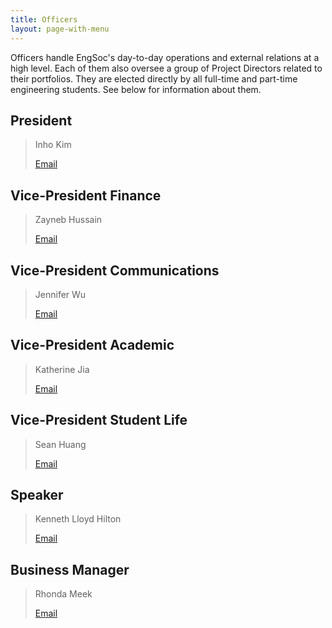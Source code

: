 ```yaml
---
title: Officers
layout: page-with-menu
---
```


Officers handle EngSoc's day-to-day operations and external relations at a high level. Each of them also oversee a group of Project Directors related to their portfolios. They are elected directly by all full-time and part-time engineering students. See below for information about them.


## President 
> Inho Kim
>
> <a class="button is-small president" href="mailto:president@skule.ca">Email</a> 

## Vice-President Finance
> Zayneb Hussain
> 
> <a class="button is-small vp-finance" href="mailto:vpfinance@skule.ca">Email</a>

## Vice-President Communications
> Jennifer Wu
> 
> <a class="button is-small vp-comms" href="mailto:vpcomm@skule.ca">Email</a>

## Vice-President Academic
> Katherine Jia
> 
> <a class="button is-small vp-academic" href="mailto:vpacademic@skule.ca">Email</a>

## Vice-President Student Life
> Sean Huang 
> 
> <a class="button is-small vp-student-life" href="mailto:vpstudentlife@skule.ca">Email</a>

## Speaker
> Kenneth Lloyd Hilton
> 
> <a class="button is-small speaker" href="mailto:speaker@g.skule.ca">Email</a>

## Business Manager
> Rhonda Meek
> 
> <a class="button is-small business-manager" href="mailto:rhonda@g.skule.ca">Email</a>
